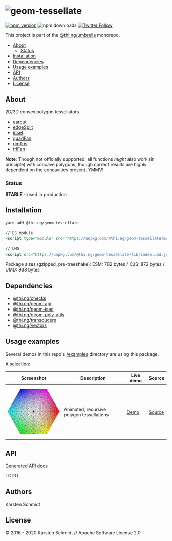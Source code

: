<!-- This file is generated - DO NOT EDIT! -->

# ![geom-tessellate](https://media.thi.ng/umbrella/banners/thing-geom-tessellate.svg?667e4c7b)

[![npm version](https://img.shields.io/npm/v/@thi.ng/geom-tessellate.svg)](https://www.npmjs.com/package/@thi.ng/geom-tessellate)
![npm downloads](https://img.shields.io/npm/dm/@thi.ng/geom-tessellate.svg)
[![Twitter Follow](https://img.shields.io/twitter/follow/thing_umbrella.svg?style=flat-square&label=twitter)](https://twitter.com/thing_umbrella)

This project is part of the
[@thi.ng/umbrella](https://github.com/thi-ng/umbrella/) monorepo.

- [About](#about)
  - [Status](#status)
- [Installation](#installation)
- [Dependencies](#dependencies)
- [Usage examples](#usage-examples)
- [API](#api)
- [Authors](#authors)
- [License](#license)

## About

2D/3D convex polygon tessellators.

- [earcut](https://github.com/thi-ng/umbrella/tree/develop/packages/geom-tessellate/src/earcut.ts)
- [edgeSplit](https://github.com/thi-ng/umbrella/tree/develop/packages/geom-tessellate/src/edge-split.ts)
- [inset](https://github.com/thi-ng/umbrella/tree/develop/packages/geom-tessellate/src/inset.ts)
- [quadFan](https://github.com/thi-ng/umbrella/tree/develop/packages/geom-tessellate/src/quad-fan.ts)
- [rimTris](https://github.com/thi-ng/umbrella/tree/develop/packages/geom-tessellate/src/rim-tris.ts)
- [triFan](https://github.com/thi-ng/umbrella/tree/develop/packages/geom-tessellate/src/tri-fan.ts)

**Note**: Though not officially supported, all functions *might* also
work (in principle) with concave polygons, though correct results are
highly dependent on the concavities present. YMMV!

### Status

**STABLE** - used in production

## Installation

```bash
yarn add @thi.ng/geom-tessellate
```

```html
// ES module
<script type="module" src="https://unpkg.com/@thi.ng/geom-tessellate?module" crossorigin></script>

// UMD
<script src="https://unpkg.com/@thi.ng/geom-tessellate/lib/index.umd.js" crossorigin></script>
```

Package sizes (gzipped, pre-treeshake): ESM: 782 bytes / CJS: 872 bytes / UMD: 938 bytes

## Dependencies

- [@thi.ng/checks](https://github.com/thi-ng/umbrella/tree/develop/packages/checks)
- [@thi.ng/geom-api](https://github.com/thi-ng/umbrella/tree/develop/packages/geom-api)
- [@thi.ng/geom-isec](https://github.com/thi-ng/umbrella/tree/develop/packages/geom-isec)
- [@thi.ng/geom-poly-utils](https://github.com/thi-ng/umbrella/tree/develop/packages/geom-poly-utils)
- [@thi.ng/transducers](https://github.com/thi-ng/umbrella/tree/develop/packages/transducers)
- [@thi.ng/vectors](https://github.com/thi-ng/umbrella/tree/develop/packages/vectors)

## Usage examples

Several demos in this repo's
[/examples](https://github.com/thi-ng/umbrella/tree/develop/examples)
directory are using this package.

A selection:

| Screenshot                                                                                                | Description                               | Live demo                                         | Source                                                                         |
| --------------------------------------------------------------------------------------------------------- | ----------------------------------------- | ------------------------------------------------- | ------------------------------------------------------------------------------ |
| <img src="https://raw.githubusercontent.com/thi-ng/umbrella/develop/assets/geom/tessel.png" width="240"/> | Animated, recursive polygon tessellations | [Demo](https://demo.thi.ng/umbrella/geom-tessel/) | [Source](https://github.com/thi-ng/umbrella/tree/develop/examples/geom-tessel) |

## API

[Generated API docs](https://docs.thi.ng/umbrella/geom-tessellate/)

TODO

## Authors

Karsten Schmidt

## License

&copy; 2016 - 2020 Karsten Schmidt // Apache Software License 2.0
